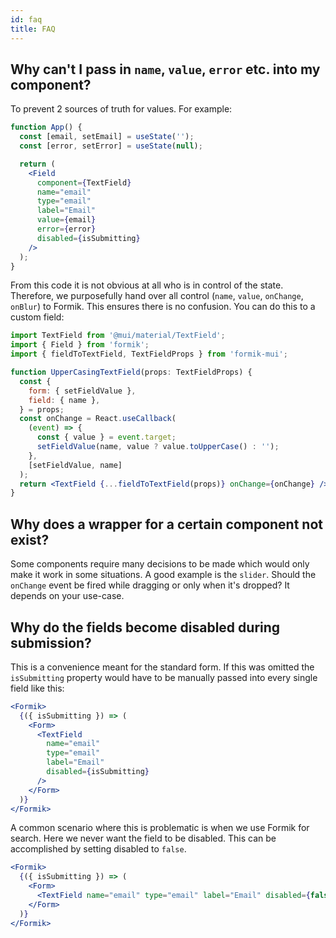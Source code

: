 ```yaml
---
id: faq
title: FAQ
---
```


## Why can't I pass in `name`, `value`, `error` etc. into my component?

To prevent 2 sources of truth for values. For example:

```jsx
function App() {
  const [email, setEmail] = useState('');
  const [error, setError] = useState(null);

  return (
    <Field
      component={TextField}
      name="email"
      type="email"
      label="Email"
      value={email}
      error={error}
      disabled={isSubmitting}
    />
  );
}
```

From this code it is not obvious at all who is in control of the state. Therefore, we purposefully hand over all control (`name`, `value`, `onChange`, `onBlur`) to Formik. This ensures there is no confusion. You can do this to a custom field:

```jsx
import TextField from '@mui/material/TextField';
import { Field } from 'formik';
import { fieldToTextField, TextFieldProps } from 'formik-mui';

function UpperCasingTextField(props: TextFieldProps) {
  const {
    form: { setFieldValue },
    field: { name },
  } = props;
  const onChange = React.useCallback(
    (event) => {
      const { value } = event.target;
      setFieldValue(name, value ? value.toUpperCase() : '');
    },
    [setFieldValue, name]
  );
  return <TextField {...fieldToTextField(props)} onChange={onChange} />;
}
```

## Why does a wrapper for a certain component not exist?

Some components require many decisions to be made which would only make it work in some situations.
A good example is the `slider`. Should the `onChange` event be fired while dragging or only when it's dropped? It depends on your use-case.

## Why do the fields become disabled during submission?

This is a convenience meant for the standard form. If this was omitted the `isSubmitting` property would have to be manually passed into every single field like this:

```jsx {8}
<Formik>
  {({ isSubmitting }) => (
    <Form>
      <TextField
        name="email"
        type="email"
        label="Email"
        disabled={isSubmitting}
      />
    </Form>
  )}
</Formik>
```

A common scenario where this is problematic is when we use Formik for search. Here we never want the field to be disabled. This can be accomplished by setting disabled to `false`.

```jsx {4}
<Formik>
  {({ isSubmitting }) => (
    <Form>
      <TextField name="email" type="email" label="Email" disabled={false} />
    </Form>
  )}
</Formik>
```
